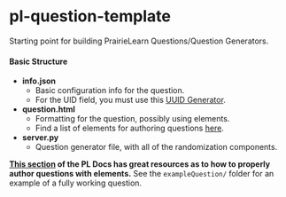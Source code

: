 # pl-question-template
Starting point for building PrairieLearn Questions/Question Generators.


#### Basic Structure

* **info.json**
  * Basic configuration info for the question.
  * For the UID field, you must use this [UUID Generator](https://www.uuidtools.com/generate/v4).
* **question.html**
  * Formatting for the question, possibly using elements.
  * Find a list of elements for authoring questions [here](https://prairielearn.readthedocs.io/en/latest/elements/).
* **server.py**
  * Question generator file, with all of the randomization components.

**[This section](https://prairielearn.readthedocs.io/en/latest/question/) of the PL Docs has great resources as to how to properly author questions with elements.** See the `exampleQuestion/` folder for an example of a fully working question.
